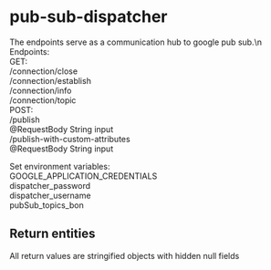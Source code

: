# pub-sub-dispatcher

The endpoints serve as a communication hub to google pub sub.\n
Endpoints: <br />
GET:<br />
/connection/close<br />
/connection/establish<br />
/connection/info<br />
/connection/topic<br />
POST:<br />
/publish<br />
@RequestBody String input<br />
/publish-with-custom-attributes<br />
@RequestBody String input<br />

Set environment variables:<br />
GOOGLE_APPLICATION_CREDENTIALS<br />
dispatcher_password<br />
dispatcher_username<br />
pubSub_topics_bon<br />

## Return entities<br />

All return values are stringified objects with hidden null fields<br />

